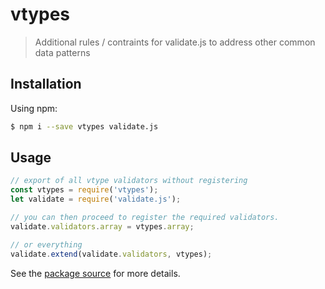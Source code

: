 # vtypes

> Additional rules / contraints for validate.js to address other common data patterns

## Installation

Using npm:

```sh
$ npm i --save vtypes validate.js
```

## Usage

```js
// export of all vtype validators without registering
const vtypes = require('vtypes');
let validate = require('validate.js');

// you can then proceed to register the required validators.
validate.validators.array = vtypes.array;

// or everything
validate.extend(validate.validators, vtypes);
```

See the [package source](source) for more details.

[source]: https://github.com/yeojz/vtypes
